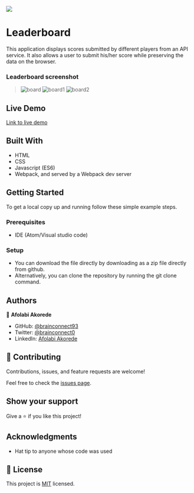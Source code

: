 ![](https://img.shields.io/badge/Microverse-blueviolet)

# Leaderboard

This application displays scores submitted by different players from an API service. It also allows a user to submit his/her score while preserving the data on the browser.

### Leaderboard screenshot
> ![board](https://user-images.githubusercontent.com/78634841/188435594-d7d40cff-4c57-4780-b11a-cb1b745f9ac7.png)
![board1](https://user-images.githubusercontent.com/78634841/188435614-5146a294-5a29-43ac-aa5a-a63b41100676.png)
![board2](https://user-images.githubusercontent.com/78634841/188435639-42d29265-648b-4ed2-b81d-de68e5fbeb43.png)


## Live Demo

[Link to live demo](https://brainconnect93.github.io/Leaderboard/)


## Built With

- HTML
- CSS
- Javascript (ES6)
- Webpack, and served by a Webpack dev server

## Getting Started

To get a local copy up and running follow these simple example steps.

### Prerequisites
- IDE (Atom/Visual studio code)

### Setup
- You can download the file directly by downloading as a zip file directly from github.
- Alternatively, you can clone the repository by running the git clone command. 


## Authors

👤 **Afolabi Akorede**

- GitHub: [@brainconnect93](https://github.com/brainconnect93)
- Twitter: [@brainconnect0](https://twitter.com/brainconnect0)
- LinkedIn: [Afolabi Akorede](https://linkedin.com/in/brainconnect93)


## 🤝 Contributing

Contributions, issues, and feature requests are welcome!

Feel free to check the [issues page](../../issues/).

## Show your support

Give a ⭐️ if you like this project!

## Acknowledgments

- Hat tip to anyone whose code was used

## 📝 License

This project is [MIT](./MIT.md) licensed.
